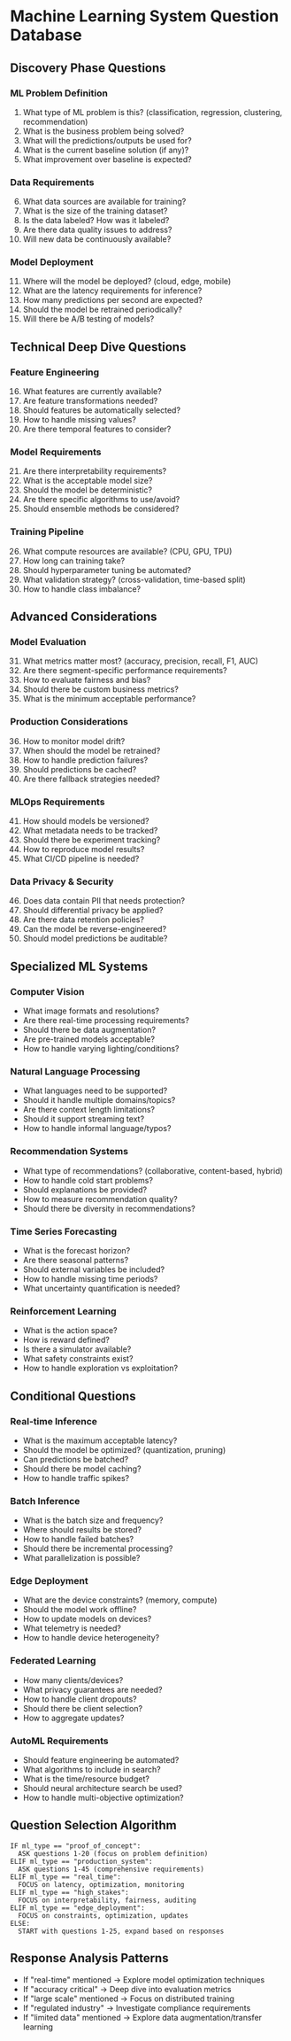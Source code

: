 # Machine Learning System Question Database

## Discovery Phase Questions

### ML Problem Definition
1. What type of ML problem is this? (classification, regression, clustering, recommendation)
2. What is the business problem being solved?
3. What will the predictions/outputs be used for?
4. What is the current baseline solution (if any)?
5. What improvement over baseline is expected?

### Data Requirements
6. What data sources are available for training?
7. What is the size of the training dataset?
8. Is the data labeled? How was it labeled?
9. Are there data quality issues to address?
10. Will new data be continuously available?

### Model Deployment
11. Where will the model be deployed? (cloud, edge, mobile)
12. What are the latency requirements for inference?
13. How many predictions per second are expected?
14. Should the model be retrained periodically?
15. Will there be A/B testing of models?

## Technical Deep Dive Questions

### Feature Engineering
16. What features are currently available?
17. Are feature transformations needed?
18. Should features be automatically selected?
19. How to handle missing values?
20. Are there temporal features to consider?

### Model Requirements
21. Are there interpretability requirements?
22. What is the acceptable model size?
23. Should the model be deterministic?
24. Are there specific algorithms to use/avoid?
25. Should ensemble methods be considered?

### Training Pipeline
26. What compute resources are available? (CPU, GPU, TPU)
27. How long can training take?
28. Should hyperparameter tuning be automated?
29. What validation strategy? (cross-validation, time-based split)
30. How to handle class imbalance?

## Advanced Considerations

### Model Evaluation
31. What metrics matter most? (accuracy, precision, recall, F1, AUC)
32. Are there segment-specific performance requirements?
33. How to evaluate fairness and bias?
34. Should there be custom business metrics?
35. What is the minimum acceptable performance?

### Production Considerations
36. How to monitor model drift?
37. When should the model be retrained?
38. How to handle prediction failures?
39. Should predictions be cached?
40. Are there fallback strategies needed?

### MLOps Requirements
41. How should models be versioned?
42. What metadata needs to be tracked?
43. Should there be experiment tracking?
44. How to reproduce model results?
45. What CI/CD pipeline is needed?

### Data Privacy & Security
46. Does data contain PII that needs protection?
47. Should differential privacy be applied?
48. Are there data retention policies?
49. Can the model be reverse-engineered?
50. Should model predictions be auditable?

## Specialized ML Systems

### Computer Vision
- What image formats and resolutions?
- Are there real-time processing requirements?
- Should there be data augmentation?
- Are pre-trained models acceptable?
- How to handle varying lighting/conditions?

### Natural Language Processing
- What languages need to be supported?
- Should it handle multiple domains/topics?
- Are there context length limitations?
- Should it support streaming text?
- How to handle informal language/typos?

### Recommendation Systems
- What type of recommendations? (collaborative, content-based, hybrid)
- How to handle cold start problems?
- Should explanations be provided?
- How to measure recommendation quality?
- Should there be diversity in recommendations?

### Time Series Forecasting
- What is the forecast horizon?
- Are there seasonal patterns?
- Should external variables be included?
- How to handle missing time periods?
- What uncertainty quantification is needed?

### Reinforcement Learning
- What is the action space?
- How is reward defined?
- Is there a simulator available?
- What safety constraints exist?
- How to handle exploration vs exploitation?

## Conditional Questions

### Real-time Inference
- What is the maximum acceptable latency?
- Should the model be optimized? (quantization, pruning)
- Can predictions be batched?
- Should there be model caching?
- How to handle traffic spikes?

### Batch Inference
- What is the batch size and frequency?
- Where should results be stored?
- How to handle failed batches?
- Should there be incremental processing?
- What parallelization is possible?

### Edge Deployment
- What are the device constraints? (memory, compute)
- Should the model work offline?
- How to update models on devices?
- What telemetry is needed?
- How to handle device heterogeneity?

### Federated Learning
- How many clients/devices?
- What privacy guarantees are needed?
- How to handle client dropouts?
- Should there be client selection?
- How to aggregate updates?

### AutoML Requirements
- Should feature engineering be automated?
- What algorithms to include in search?
- What is the time/resource budget?
- Should neural architecture search be used?
- How to handle multi-objective optimization?

## Question Selection Algorithm

```
IF ml_type == "proof_of_concept":
  ASK questions 1-20 (focus on problem definition)
ELIF ml_type == "production_system":
  ASK questions 1-45 (comprehensive requirements)
ELIF ml_type == "real_time":
  FOCUS on latency, optimization, monitoring
ELIF ml_type == "high_stakes":
  FOCUS on interpretability, fairness, auditing
ELIF ml_type == "edge_deployment":
  FOCUS on constraints, optimization, updates
ELSE:
  START with questions 1-25, expand based on responses
```

## Response Analysis Patterns

- If "real-time" mentioned → Explore model optimization techniques
- If "accuracy critical" → Deep dive into evaluation metrics
- If "large scale" mentioned → Focus on distributed training
- If "regulated industry" → Investigate compliance requirements
- If "limited data" mentioned → Explore data augmentation/transfer learning